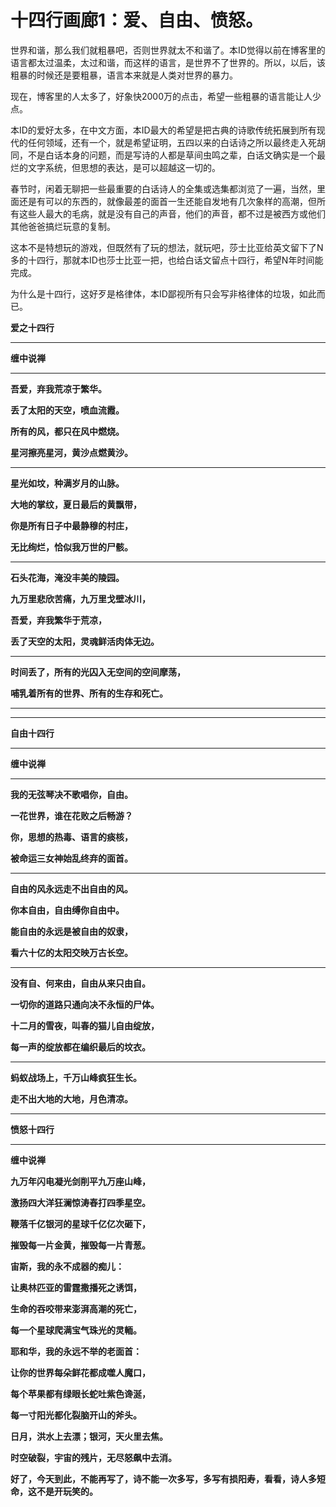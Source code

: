 十四行画廊1：爱、自由、愤怒。
====

			

世界和谐，那么我们就粗暴吧，否则世界就太不和谐了。本ID觉得以前在博客里的语言都太过温柔，太过和谐，而这样的语言，是世界不了世界的。所以，以后，该粗暴的时候还是要粗暴，语言本来就是人类对世界的暴力。

现在，博客里的人太多了，好象快2000万的点击，希望一些粗暴的语言能让人少点。

本ID的爱好太多，在中文方面，本ID最大的希望是把古典的诗歌传统拓展到所有现代的任何领域，还有一个，就是希望证明，五四以来的白话诗之所以最终走入死胡同，不是白话本身的问题，而是写诗的人都是草间虫鸣之辈，白话文确实是一个最烂的文字系统，但思想的表达，是可以超越这一切的。

春节时，闲着无聊把一些最重要的白话诗人的全集或选集都浏览了一遍，当然，里面还是有可以的东西的，就像最差的面首一生还能自发地有几次象样的高潮，但所有这些人最大的毛病，就是没有自己的声音，他们的声音，都不过是被西方或他们其他爸爸搞烂玩意的复制。

这本不是特想玩的游戏，但既然有了玩的想法，就玩吧，莎士比亚给英文留下了N多的十四行，那就本ID也莎士比亚一把，也给白话文留点十四行，希望N年时间能完成。

为什么是十四行，这好歹是格律体，本ID鄙视所有只会写非格律体的垃圾，如此而已。

**爱之十四行**

** **

**缠中说禅**

** **

**吾爱，弃我荒凉于繁华。**

**丢了太阳的天空，喷血流霞。**

**所有的风，都只在风中燃烧。**

**星河擦亮星河，黄沙点燃黄沙。**

** **

**星光如坟，种满岁月的山脉。**

**大地的掌纹，夏日最后的黄飘带，**

**你是所有日子中最静穆的村庄，**

**无比绚烂，恰似我万世的尸骸。**

** **

**石头花海，淹没丰美的陵园。**

**九万里悲欣苦痛，九万里戈壁冰川，**

**吾爱，弃我繁华于荒凉，**

**丢了天空的太阳，灵魂鲜活肉体无边。**

** **

**时间丢了，所有的光囚入无空间的空间摩荡，**

**哺乳着所有的世界、所有的生存和死亡。**

** **

** **

**自由十四行**

** **

**缠中说禅**

** **

**我的无弦琴决不歌唱你，自由。**

**一花世界，谁在花败之后畅游？**

**你，思想的热毒、语言的痰核，**

**被命运三女神始乱终弃的面首。**

** **

**自由的风永远走不出自由的风。**

**你本自由，自由缚你自由中。**

**能自由的永远是被自由的奴隶，**

**看六十亿的太阳交映万古长空。**

** **

**没有自、何来由，自由从来只由自。**

**一切你的道路只通向决不永恒的尸体。**

**十二月的雪夜，叫春的猫儿自由绽放，**

**每一声的绽放都在编织最后的坟衣。**

** **

**蚂蚁战场上，千万山峰疯狂生长。**

**走不出大地的大地，月色清凉。**

** **

**愤怒十四行**

** **

**缠中说禅**

**九万年闪电凝光剑削平九万座山峰，**

**激扬四大洋狂澜惊涛舂打四季星空。**

**鞭落千亿银河的星球千亿亿次砸下，**

**摧毁每一片金黄，摧毁每一片青葱。**

**宙斯，我的永不成器的痴儿：**

**让奥林匹亚的雷霆撒播死之诱饵，**

**生命的吞咬带来澎湃高潮的死亡，**

**每一个星球爬满宝气珠光的灵輀。**

**耶和华，我的永远不举的老面首：**

**让你的世界每朵鲜花都成噬人魔口，**

**每个苹果都有绿眼长蛇吐紫色谗涎，**

**每一寸阳光都化裂脑开山的斧头。**

**日月，洪水上去漂；银河，天火里去焦。**

**时空破裂，宇宙的残片，无尽怒飙中去消。**

**好了，今天到此，不能再写了，诗不能一次多写，多写有损阳寿，看看，诗人多短命，这不是开玩笑的。**
